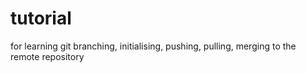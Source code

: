 # tutorial
for learning git branching, initialising, pushing, pulling, merging to the remote repository
